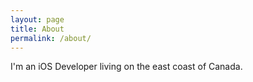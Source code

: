 ```yaml
---
layout: page
title: About
permalink: /about/
---
```


I'm an iOS Developer living on the east coast of Canada.
